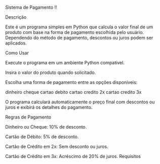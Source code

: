 Sistema de Pagamento !!

Descrição

Este é um programa simples em Python que calcula o valor final de um produto com base na forma de pagamento escolhida pelo usuário. Dependendo do método de pagamento, descontos ou juros podem ser aplicados.


Como Usar

Execute o programa em um ambiente Python compatível.

Insira o valor do produto quando solicitado.

Escolha uma forma de pagamento entre as opções disponíveis:

dinheiro
cheque
cartao debito
cartao credito 2x
cartao credito 3x

O programa calculará automaticamente o preço final com descontos ou juros e exibirá os detalhes do pagamento.

Regras de Pagamento

Dinheiro ou Cheque: 10% de desconto.

Cartão de Débito: 5% de desconto.

Cartão de Crédito em 2x: Sem desconto ou juros.

Cartão de Crédito em 3x: Acréscimo de 20% de juros.
Requisitos

